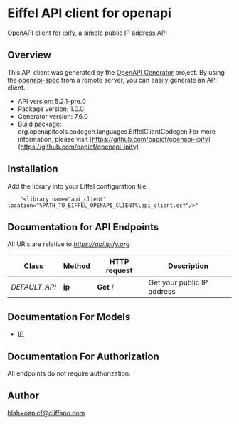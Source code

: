 # Eiffel API client for openapi

OpenAPI client for ipify, a simple public IP address API

## Overview
This API client was generated by the [OpenAPI Generator](https://openapi-generator.tech) project.  By using the [openapi-spec](https://openapis.org) from a remote server, you can easily generate an API client.

- API version: 5.2.1-pre.0
- Package version: 1.0.0
- Generator version: 7.6.0
- Build package: org.openapitools.codegen.languages.EiffelClientCodegen
For more information, please visit [https://github.com/oapicf/openapi-ipify](https://github.com/oapicf/openapi-ipify)

## Installation
Add the library into your Eiffel configuration file.
```
    "<library name="api_client" location="%PATH_TO_EIFFEL_OPENAPI_CLIENT%\api_client.ecf"/>"
```

## Documentation for API Endpoints

All URIs are relative to *https://api.ipify.org*

Class | Method | HTTP request | Description
------------ | ------------- | ------------- | -------------
*DEFAULT_API* | [**ip**](docs/DEFAULT_API.md#ip) | **Get** / | Get your public IP address


## Documentation For Models

 - [IP](docs/IP.md)


## Documentation For Authorization

 All endpoints do not require authorization.


## Author

blah+oapicf@cliffano.com

